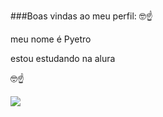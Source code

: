 ###Boas vindas ao meu perfil: 🤓☝

meu nome é Pyetro

estou estudando na alura

🤓☝

![](https://media.tenor.com/RIcsuim9G6oAAAAM/akira-clt-clt.gif)
